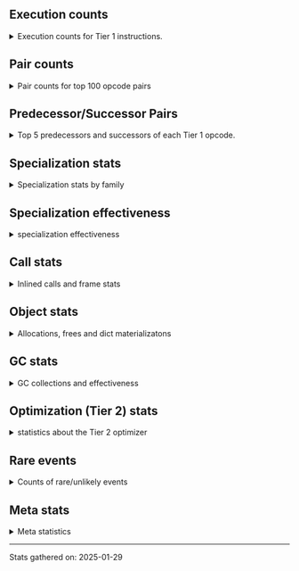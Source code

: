 ## Execution counts

<details>
<summary> Execution counts for Tier 1 instructions. </summary>


The "miss ratio" column shows the percentage of times the instruction
executed that it deoptimized. When this happens, the base unspecialized
instruction is not counted.

<table>
<thead>
<tr>
<th align="left">Name</th>
<th align="right">Base Count</th>
<th align="right">Head Count</th>
<th align="right">Change</th>
</tr>
</thead>
<tbody>
<tr>
<td align="left">BINARY_OP</td>
<td align="right">14,560</td>
<td align="right">71,620</td>
<td align="right">391.9%</td>
</tr>
<tr>
<td align="left">EXTENDED_ARG</td>
<td align="right">2,517,600</td>
<td align="right">2,518,560</td>
<td align="right">0.0%</td>
</tr>
<tr>
<td align="left">LOAD_FAST</td>
<td align="right">120,072,300</td>
<td align="right">120,072,300</td>
<td align="right">0.0%</td>
</tr>
<tr>
<td align="left">LOAD_GLOBAL_BUILTIN</td>
<td align="right">53,869,500</td>
<td align="right">53,869,500</td>
<td align="right">0.0%</td>
</tr>
<tr>
<td align="left">POP_JUMP_IF_FALSE</td>
<td align="right">34,169,580</td>
<td align="right">34,169,580</td>
<td align="right">0.0%</td>
</tr>
<tr>
<td align="left">RESUME_CHECK</td>
<td align="right">33,705,060</td>
<td align="right">33,705,060</td>
<td align="right">0.0%</td>
</tr>
<tr>
<td align="left">TO_BOOL_BOOL</td>
<td align="right">33,563,860</td>
<td align="right">33,563,860</td>
<td align="right">0.0%</td>
</tr>
<tr>
<td align="left">CALL_ISINSTANCE</td>
<td align="right">27,763,560</td>
<td align="right">27,763,560</td>
<td align="right">0.0%</td>
</tr>
<tr>
<td align="left">STORE_FAST</td>
<td align="right">27,210,720</td>
<td align="right">27,210,720</td>
<td align="right">0.0%</td>
</tr>
<tr>
<td align="left">RETURN_VALUE</td>
<td align="right">26,201,940</td>
<td align="right">26,201,940</td>
<td align="right">0.0%</td>
</tr>
<tr>
<td align="left">LOAD_GLOBAL_MODULE</td>
<td align="right">26,098,620</td>
<td align="right">26,098,620</td>
<td align="right">0.0%</td>
</tr>
<tr>
<td align="left">CALL_PY_EXACT_ARGS</td>
<td align="right">17,536,020</td>
<td align="right">17,536,020</td>
<td align="right">0.0%</td>
</tr>
<tr>
<td align="left">JUMP_BACKWARD</td>
<td align="right">16,993,500</td>
<td align="right">16,993,500</td>
<td align="right">0.0%</td>
</tr>
<tr>
<td align="left">LOAD_ATTR_SLOT</td>
<td align="right">15,064,360</td>
<td align="right">15,064,360</td>
<td align="right">0.0%</td>
</tr>
<tr>
<td align="left">LOAD_ATTR_METHOD_NO_DICT</td>
<td align="right">14,793,000</td>
<td align="right">14,793,000</td>
<td align="right">0.0%</td>
</tr>
<tr>
<td align="left">FOR_ITER</td>
<td align="right">14,376,800</td>
<td align="right">14,376,800</td>
<td align="right">0.0%</td>
</tr>
<tr>
<td align="left">POP_TOP</td>
<td align="right">12,546,180</td>
<td align="right">12,546,180</td>
<td align="right">0.0%</td>
</tr>
<tr>
<td align="left">GET_ITER</td>
<td align="right">11,969,820</td>
<td align="right">11,969,820</td>
<td align="right">0.0%</td>
</tr>
<tr>
<td align="left">BUILD_TUPLE</td>
<td align="right">11,257,320</td>
<td align="right">11,257,320</td>
<td align="right">0.0%</td>
</tr>
<tr>
<td align="left">STORE_FAST_STORE_FAST</td>
<td align="right">10,506,300</td>
<td align="right">10,506,300</td>
<td align="right">0.0%</td>
</tr>
<tr>
<td align="left">LOAD_CONST_IMMORTAL</td>
<td align="right">10,216,200</td>
<td align="right">10,216,200</td>
<td align="right">0.0%</td>
</tr>
<tr>
<td align="left">LOAD_FAST_LOAD_FAST</td>
<td align="right">9,860,940</td>
<td align="right">9,860,940</td>
<td align="right">0.0%</td>
</tr>
<tr>
<td align="left">UNPACK_SEQUENCE_TWO_TUPLE</td>
<td align="right">9,552,660</td>
<td align="right">9,552,660</td>
<td align="right">0.0%</td>
</tr>
<tr>
<td align="left">POP_ITER</td>
<td align="right">9,110,160</td>
<td align="right">9,110,160</td>
<td align="right">0.0%</td>
</tr>
<tr>
<td align="left">POP_JUMP_IF_TRUE</td>
<td align="right">9,016,860</td>
<td align="right">9,016,860</td>
<td align="right">0.0%</td>
</tr>
<tr>
<td align="left">FOR_ITER_LIST</td>
<td align="right">8,276,760</td>
<td align="right">8,276,760</td>
<td align="right">0.0%</td>
</tr>
<tr>
<td align="left">INTERPRETER_EXIT</td>
<td align="right">7,801,020</td>
<td align="right">7,801,020</td>
<td align="right">0.0%</td>
</tr>
<tr>
<td align="left">YIELD_VALUE</td>
<td align="right">7,521,960</td>
<td align="right">7,521,960</td>
<td align="right">0.0%</td>
</tr>
<tr>
<td align="left">LOAD_ATTR_MODULE</td>
<td align="right">7,289,160</td>
<td align="right">7,289,160</td>
<td align="right">0.0%</td>
</tr>
<tr>
<td align="left">CALL_METHOD_DESCRIPTOR_NOARGS</td>
<td align="right">6,933,180</td>
<td align="right">6,933,180</td>
<td align="right">0.0%</td>
</tr>
<tr>
<td align="left">BUILD_LIST</td>
<td align="right">5,178,300</td>
<td align="right">5,178,300</td>
<td align="right">0.0%</td>
</tr>
<tr>
<td align="left">SWAP</td>
<td align="right">5,105,160</td>
<td align="right">5,105,160</td>
<td align="right">0.0%</td>
</tr>
<tr>
<td align="left">LOAD_FAST_AND_CLEAR</td>
<td align="right">4,510,440</td>
<td align="right">4,510,440</td>
<td align="right">0.0%</td>
</tr>
<tr>
<td align="left">CALL_METHOD_DESCRIPTOR_FAST</td>
<td align="right">3,897,760</td>
<td align="right">3,897,760</td>
<td align="right">0.0%</td>
</tr>
<tr>
<td align="left">COPY</td>
<td align="right">3,811,560</td>
<td align="right">3,811,560</td>
<td align="right">0.0%</td>
</tr>
<tr>
<td align="left">SEND_GEN</td>
<td align="right">3,608,760</td>
<td align="right">3,608,760</td>
<td align="right">0.0%</td>
</tr>
<tr>
<td align="left">LOAD_DEREF</td>
<td align="right">3,458,280</td>
<td align="right">3,458,280</td>
<td align="right">0.0%</td>
</tr>
<tr>
<td align="left">POP_JUMP_IF_NOT_NONE</td>
<td align="right">3,166,860</td>
<td align="right">3,166,860</td>
<td align="right">0.0%</td>
</tr>
<tr>
<td align="left">STORE_ATTR_SLOT</td>
<td align="right">3,146,820</td>
<td align="right">3,146,820</td>
<td align="right">0.0%</td>
</tr>
<tr>
<td align="left">MAP_ADD</td>
<td align="right">3,019,320</td>
<td align="right">3,019,320</td>
<td align="right">0.0%</td>
</tr>
<tr>
<td align="left">TO_BOOL_ALWAYS_TRUE</td>
<td align="right">2,996,880</td>
<td align="right">2,996,880</td>
<td align="right">0.0%</td>
</tr>
<tr>
<td align="left">PUSH_NULL</td>
<td align="right">2,995,260</td>
<td align="right">2,995,260</td>
<td align="right">0.0%</td>
</tr>
<tr>
<td align="left">CALL_BUILTIN_O</td>
<td align="right">2,949,480</td>
<td align="right">2,949,480</td>
<td align="right">0.0%</td>
</tr>
<tr>
<td align="left">JUMP_BACKWARD_NO_INTERRUPT</td>
<td align="right">2,836,200</td>
<td align="right">2,836,200</td>
<td align="right">0.0%</td>
</tr>
<tr>
<td align="left">LOAD_ATTR_NONDESCRIPTOR_WITH_VALUES</td>
<td align="right">2,743,400</td>
<td align="right">2,743,400</td>
<td align="right">0.0%</td>
</tr>
<tr>
<td align="left">LOAD_ATTR_PROPERTY</td>
<td align="right">2,587,620</td>
<td align="right">2,587,620</td>
<td align="right">0.0%</td>
</tr>
<tr>
<td align="left">LOAD_ATTR_METHOD_WITH_VALUES</td>
<td align="right">2,492,080</td>
<td align="right">2,492,080</td>
<td align="right">0.0%</td>
</tr>
<tr>
<td align="left">RETURN_GENERATOR</td>
<td align="right">2,411,640</td>
<td align="right">2,411,640</td>
<td align="right">0.0%</td>
</tr>
<tr>
<td align="left">TO_BOOL_NONE</td>
<td align="right">2,355,260</td>
<td align="right">2,355,260</td>
<td align="right">0.0%</td>
</tr>
<tr>
<td align="left">LOAD_CONST_MORTAL</td>
<td align="right">2,350,560</td>
<td align="right">2,350,560</td>
<td align="right">0.0%</td>
</tr>
<tr>
<td align="left">UNPACK_SEQUENCE_TUPLE</td>
<td align="right">2,182,440</td>
<td align="right">2,182,440</td>
<td align="right">0.0%</td>
</tr>
<tr>
<td align="left">CALL_PY_GENERAL</td>
<td align="right">2,039,860</td>
<td align="right">2,039,860</td>
<td align="right">0.0%</td>
</tr>
<tr>
<td align="left">MAKE_FUNCTION</td>
<td align="right">1,897,980</td>
<td align="right">1,897,980</td>
<td align="right">0.0%</td>
</tr>
<tr>
<td align="left">FOR_ITER_GEN</td>
<td align="right">1,890,600</td>
<td align="right">1,890,600</td>
<td align="right">0.0%</td>
</tr>
<tr>
<td align="left">TO_BOOL</td>
<td align="right">1,806,800</td>
<td align="right">1,806,800</td>
<td align="right">0.0%</td>
</tr>
<tr>
<td align="left">BUILD_MAP</td>
<td align="right">1,748,280</td>
<td align="right">1,748,280</td>
<td align="right">0.0%</td>
</tr>
<tr>
<td align="left">COPY_FREE_VARS</td>
<td align="right">1,744,020</td>
<td align="right">1,744,020</td>
<td align="right">0.0%</td>
</tr>
<tr>
<td align="left">LOAD_SMALL_INT</td>
<td align="right">1,441,080</td>
<td align="right">1,441,080</td>
<td align="right">0.0%</td>
</tr>
<tr>
<td align="left">FORMAT_SIMPLE</td>
<td align="right">1,432,680</td>
<td align="right">1,432,680</td>
<td align="right">0.0%</td>
</tr>
<tr>
<td align="left">CALL_TYPE_1</td>
<td align="right">1,301,280</td>
<td align="right">1,301,280</td>
<td align="right">0.0%</td>
</tr>
<tr>
<td align="left">CALL_TUPLE_1</td>
<td align="right">1,259,160</td>
<td align="right">1,259,160</td>
<td align="right">0.0%</td>
</tr>
<tr>
<td align="left">MAKE_CELL</td>
<td align="right">1,216,980</td>
<td align="right">1,216,980</td>
<td align="right">0.0%</td>
</tr>
<tr>
<td align="left">CALL_LIST_APPEND</td>
<td align="right">1,209,120</td>
<td align="right">1,209,120</td>
<td align="right">0.0%</td>
</tr>
<tr>
<td align="left">STORE_SUBSCR_DICT</td>
<td align="right">1,169,400</td>
<td align="right">1,169,400</td>
<td align="right">0.0%</td>
</tr>
<tr>
<td align="left">TO_BOOL_STR</td>
<td align="right">1,110,680</td>
<td align="right">1,110,680</td>
<td align="right">0.0%</td>
</tr>
<tr>
<td align="left">BINARY_SUBSCR_LIST_INT</td>
<td align="right">986,960</td>
<td align="right"></td>
<td align="right"></td>
</tr>
<tr>
<td align="left">JUMP_FORWARD</td>
<td align="right">958,500</td>
<td align="right">958,500</td>
<td align="right">0.0%</td>
</tr>
<tr>
<td align="left">IS_OP</td>
<td align="right">925,740</td>
<td align="right">925,740</td>
<td align="right">0.0%</td>
</tr>
<tr>
<td align="left">CALL_BUILTIN_FAST</td>
<td align="right">912,080</td>
<td align="right">912,080</td>
<td align="right">0.0%</td>
</tr>
<tr>
<td align="left">CALL_METHOD_DESCRIPTOR_O</td>
<td align="right">829,740</td>
<td align="right">829,740</td>
<td align="right">0.0%</td>
</tr>
<tr>
<td align="left">END_SEND</td>
<td align="right">772,560</td>
<td align="right">772,560</td>
<td align="right">0.0%</td>
</tr>
<tr>
<td align="left">GET_YIELD_FROM_ITER</td>
<td align="right">772,560</td>
<td align="right">772,560</td>
<td align="right">0.0%</td>
</tr>
<tr>
<td align="left">BUILD_STRING</td>
<td align="right">771,960</td>
<td align="right">771,960</td>
<td align="right">0.0%</td>
</tr>
<tr>
<td align="left">LOAD_ATTR_NONDESCRIPTOR_NO_DICT</td>
<td align="right">757,680</td>
<td align="right">757,680</td>
<td align="right">0.0%</td>
</tr>
<tr>
<td align="left">COMPARE_OP</td>
<td align="right">756,480</td>
<td align="right">756,480</td>
<td align="right">0.0%</td>
</tr>
<tr>
<td align="left">UNARY_NOT</td>
<td align="right">721,800</td>
<td align="right">721,800</td>
<td align="right">0.0%</td>
</tr>
<tr>
<td align="left">SET_FUNCTION_ATTRIBUTE</td>
<td align="right">654,060</td>
<td align="right">654,060</td>
<td align="right">0.0%</td>
</tr>
<tr>
<td align="left">LOAD_ATTR_INSTANCE_VALUE</td>
<td align="right">610,080</td>
<td align="right">610,080</td>
<td align="right">0.0%</td>
</tr>
<tr>
<td align="left">COMPARE_OP_INT</td>
<td align="right">478,080</td>
<td align="right">478,080</td>
<td align="right">0.0%</td>
</tr>
<tr>
<td align="left">LOAD_ATTR</td>
<td align="right">469,840</td>
<td align="right">469,840</td>
<td align="right">0.0%</td>
</tr>
<tr>
<td align="left">BINARY_SUBSCR_DICT</td>
<td align="right">448,560</td>
<td align="right"></td>
<td align="right"></td>
</tr>
<tr>
<td align="left">FOR_ITER_TUPLE</td>
<td align="right">446,760</td>
<td align="right">446,760</td>
<td align="right">0.0%</td>
</tr>
<tr>
<td align="left">BINARY_OP_ADD_INT</td>
<td align="right">414,120</td>
<td align="right">414,120</td>
<td align="right">0.0%</td>
</tr>
<tr>
<td align="left">BINARY_SUBSCR_STR_INT</td>
<td align="right">339,120</td>
<td align="right"></td>
<td align="right"></td>
</tr>
<tr>
<td align="left">COMPARE_OP_STR</td>
<td align="right">328,560</td>
<td align="right">328,560</td>
<td align="right">0.0%</td>
</tr>
<tr>
<td align="left">CALL_KW_PY</td>
<td align="right">324,360</td>
<td align="right">324,360</td>
<td align="right">0.0%</td>
</tr>
<tr>
<td align="left">CALL_BOUND_METHOD_EXACT_ARGS</td>
<td align="right">292,600</td>
<td align="right">292,600</td>
<td align="right">0.0%</td>
</tr>
<tr>
<td align="left">STORE_FAST_LOAD_FAST</td>
<td align="right">238,440</td>
<td align="right">238,440</td>
<td align="right">0.0%</td>
</tr>
<tr>
<td align="left">NOP</td>
<td align="right">238,140</td>
<td align="right">238,140</td>
<td align="right">0.0%</td>
</tr>
<tr>
<td align="left">CONTAINS_OP_DICT</td>
<td align="right">236,400</td>
<td align="right">236,400</td>
<td align="right">0.0%</td>
</tr>
<tr>
<td align="left">UNPACK_EX</td>
<td align="right">218,520</td>
<td align="right">218,520</td>
<td align="right">0.0%</td>
</tr>
<tr>
<td align="left">BINARY_OP_SUBTRACT_INT</td>
<td align="right">217,920</td>
<td align="right">217,920</td>
<td align="right">0.0%</td>
</tr>
<tr>
<td align="left">END_FOR</td>
<td align="right">210,000</td>
<td align="right">210,000</td>
<td align="right">0.0%</td>
</tr>
<tr>
<td align="left">CONTAINS_OP</td>
<td align="right">197,900</td>
<td align="right">197,900</td>
<td align="right">0.0%</td>
</tr>
<tr>
<td align="left">CONTAINS_OP_SET</td>
<td align="right">193,920</td>
<td align="right">193,920</td>
<td align="right">0.0%</td>
</tr>
<tr>
<td align="left">LIST_APPEND</td>
<td align="right">175,920</td>
<td align="right">175,920</td>
<td align="right">0.0%</td>
</tr>
<tr>
<td align="left">CALL_FUNCTION_EX</td>
<td align="right">145,320</td>
<td align="right">145,320</td>
<td align="right">0.0%</td>
</tr>
<tr>
<td align="left">DICT_MERGE</td>
<td align="right">138,480</td>
<td align="right">138,480</td>
<td align="right">0.0%</td>
</tr>
<tr>
<td align="left">TO_BOOL_INT</td>
<td align="right">135,480</td>
<td align="right">135,480</td>
<td align="right">0.0%</td>
</tr>
<tr>
<td align="left">CALL_BUILTIN_CLASS</td>
<td align="right">134,820</td>
<td align="right">134,820</td>
<td align="right">0.0%</td>
</tr>
<tr>
<td align="left">CALL_NON_PY_GENERAL</td>
<td align="right">130,020</td>
<td align="right">130,020</td>
<td align="right">0.0%</td>
</tr>
<tr>
<td align="left">CALL_LEN</td>
<td align="right">129,240</td>
<td align="right">129,240</td>
<td align="right">0.0%</td>
</tr>
<tr>
<td align="left">STORE_ATTR_INSTANCE_VALUE</td>
<td align="right">124,920</td>
<td align="right">124,920</td>
<td align="right">0.0%</td>
</tr>
<tr>
<td align="left">POP_JUMP_IF_NONE</td>
<td align="right">99,480</td>
<td align="right">99,480</td>
<td align="right">0.0%</td>
</tr>
<tr>
<td align="left">CALL_INTRINSIC_1</td>
<td align="right">74,940</td>
<td align="right">74,940</td>
<td align="right">0.0%</td>
</tr>
<tr>
<td align="left">LIST_EXTEND</td>
<td align="right">74,940</td>
<td align="right">74,940</td>
<td align="right">0.0%</td>
</tr>
<tr>
<td align="left">CALL_KW_NON_PY</td>
<td align="right">70,800</td>
<td align="right">70,800</td>
<td align="right">0.0%</td>
</tr>
<tr>
<td align="left">BINARY_SUBSCR_TUPLE_INT</td>
<td align="right">69,180</td>
<td align="right"></td>
<td align="right"></td>
</tr>
<tr>
<td align="left">CHECK_EXC_MATCH</td>
<td align="right">57,360</td>
<td align="right">57,360</td>
<td align="right">0.0%</td>
</tr>
<tr>
<td align="left">POP_EXCEPT</td>
<td align="right">57,360</td>
<td align="right">57,360</td>
<td align="right">0.0%</td>
</tr>
<tr>
<td align="left">PUSH_EXC_INFO</td>
<td align="right">57,360</td>
<td align="right">57,360</td>
<td align="right">0.0%</td>
</tr>
<tr>
<td align="left">LOAD_ATTR_CLASS_WITH_METACLASS_CHECK</td>
<td align="right">56,520</td>
<td align="right">56,520</td>
<td align="right">0.0%</td>
</tr>
<tr>
<td align="left">CALL_METHOD_DESCRIPTOR_FAST_WITH_KEYWORDS</td>
<td align="right">55,200</td>
<td align="right">55,200</td>
<td align="right">0.0%</td>
</tr>
<tr>
<td align="left">BINARY_SUBSCR</td>
<td align="right">53,340</td>
<td align="right"></td>
<td align="right"></td>
</tr>
<tr>
<td align="left">BINARY_SLICE</td>
<td align="right">45,480</td>
<td align="right">45,480</td>
<td align="right">0.0%</td>
</tr>
<tr>
<td align="left">BUILD_SET</td>
<td align="right">42,360</td>
<td align="right">42,360</td>
<td align="right">0.0%</td>
</tr>
<tr>
<td align="left">TO_BOOL_LIST</td>
<td align="right">28,460</td>
<td align="right">28,460</td>
<td align="right">0.0%</td>
</tr>
<tr>
<td align="left">STORE_DEREF</td>
<td align="right">23,940</td>
<td align="right">23,940</td>
<td align="right">0.0%</td>
</tr>
<tr>
<td align="left">CALL_BUILTIN_FAST_WITH_KEYWORDS</td>
<td align="right">23,400</td>
<td align="right">23,400</td>
<td align="right">0.0%</td>
</tr>
<tr>
<td align="left">BINARY_OP_INPLACE_ADD_UNICODE</td>
<td align="right">19,080</td>
<td align="right">19,080</td>
<td align="right">0.0%</td>
</tr>
<tr>
<td align="left">EXIT_INIT_CHECK</td>
<td align="right">18,840</td>
<td align="right">18,840</td>
<td align="right">0.0%</td>
</tr>
<tr>
<td align="left">CALL_ALLOC_AND_ENTER_INIT</td>
<td align="right">18,840</td>
<td align="right">18,840</td>
<td align="right">0.0%</td>
</tr>
<tr>
<td align="left">SET_ADD</td>
<td align="right">13,440</td>
<td align="right">13,440</td>
<td align="right">0.0%</td>
</tr>
<tr>
<td align="left">UNPACK_SEQUENCE</td>
<td align="right">11,220</td>
<td align="right">11,220</td>
<td align="right">0.0%</td>
</tr>
<tr>
<td align="left">LOAD_ATTR_CLASS</td>
<td align="right">4,440</td>
<td align="right">4,440</td>
<td align="right">0.0%</td>
</tr>
<tr>
<td align="left">CALL_STR_1</td>
<td align="right">2,280</td>
<td align="right">2,280</td>
<td align="right">0.0%</td>
</tr>
<tr>
<td align="left">DICT_UPDATE</td>
<td align="right">1,560</td>
<td align="right">1,560</td>
<td align="right">0.0%</td>
</tr>
<tr>
<td align="left">IMPORT_NAME</td>
<td align="right">1,440</td>
<td align="right">1,440</td>
<td align="right">0.0%</td>
</tr>
<tr>
<td align="left">LOAD_FAST_CHECK</td>
<td align="right">720</td>
<td align="right">720</td>
<td align="right">0.0%</td>
</tr>
<tr>
<td align="left">BINARY_SUBSCR_GETITEM</td>
<td align="right">240</td>
<td align="right"></td>
<td align="right"></td>
</tr>
<tr>
<td align="left">CALL</td>
<td align="right">220</td>
<td align="right">220</td>
<td align="right">0.0%</td>
</tr>
<tr>
<td align="left">FOR_ITER_RANGE</td>
<td align="right">180</td>
<td align="right">180</td>
<td align="right">0.0%</td>
</tr>
<tr>
<td align="left">BINARY_OP_ADD_FLOAT</td>
<td align="right">120</td>
<td align="right">120</td>
<td align="right">0.0%</td>
</tr>
<tr>
<td align="left">SET_UPDATE</td>
<td align="right">120</td>
<td align="right">120</td>
<td align="right">0.0%</td>
</tr>
<tr>
<td align="left">BINARY_OP_SUBTRACT_FLOAT</td>
<td align="right">120</td>
<td align="right">120</td>
<td align="right">0.0%</td>
</tr>
<tr>
<td align="left">LOAD_GLOBAL</td>
<td align="right">80</td>
<td align="right">80</td>
<td align="right">0.0%</td>
</tr>
<tr>
<td align="left">BINARY_OP_EXTEND</td>
<td align="right"></td>
<td align="right">1,840,380</td>
<td align="right"></td>
</tr>
<tr>
<td align="left">BINARY_OP_SUBSCR_GETITEM</td>
<td align="right"></td>
<td align="right">240</td>
<td align="right"></td>
</tr>
</tbody>
</table>


</details>

## Pair counts

<details>
<summary> Pair counts for top 100 opcode pairs </summary>


Pairs of specialized operations that deoptimize and are then followed by
the corresponding unspecialized instruction are not counted as pairs.

Not included in comparative output.


</details>

## Predecessor/Successor Pairs

<details>
<summary> Top 5 predecessors and successors of each Tier 1 opcode. </summary>


This does not include the unspecialized instructions that occur after a
specialized instruction deoptimizes.

Not included in comparative output.


</details>

## Specialization stats

<details>
<summary> Specialization stats by family </summary>

### BINARY_OP

<details>
<summary> specialization stats for BINARY_OP family </summary>

<table>
<thead>
<tr>
<th align="left">Kind</th>
<th align="right">Base Count</th>
<th align="right">Base Ratio</th>
<th align="right">Head Count</th>
<th align="right">Head Ratio</th>
<th align="right">Change</th>
</tr>
</thead>
<tbody>
<tr>
<td align="left">
miss
<details>
<summary>ⓘ</summary>

Specialized instructions that deopt.
</details>
</td>
<td align="right">60</td>
<td align="right">0.0%</td>
<td align="right">3,240</td>
<td align="right">0.1%</td>
<td align="right">5,300.0%</td>
</tr>
<tr>
<td align="left">
hit
<details>
<summary>ⓘ</summary>

Specialized instructions that complete.
</details>
</td>
<td align="right">651,300</td>
<td align="right">97.8%</td>
<td align="right">4,325,940</td>
<td align="right">98.3%</td>
<td align="right">564.2%</td>
</tr>
<tr>
<td align="left">
deferred
<details>
<summary>ⓘ</summary>

Lists the number of "deferred" (i.e. not specialized) instructions executed.
</details>
</td>
<td align="right">14,280</td>
<td align="right">2.1%</td>
<td align="right">70,740</td>
<td align="right">1.6%</td>
<td align="right">395.4%</td>
</tr>
</tbody>
</table>

<table>
<thead>
<tr>
<th align="left">Success</th>
<th align="right">Base Count</th>
<th align="right">Base Ratio</th>
<th align="right">Head Count</th>
<th align="right">Head Ratio</th>
<th align="right">Change</th>
</tr>
</thead>
<tbody>
<tr>
<td align="left">Failure</td>
<td align="right">280</td>
<td align="right">100.0%</td>
<td align="right">860</td>
<td align="right">91.5%</td>
<td align="right">207.1%</td>
</tr>
<tr>
<td align="left">Success</td>
<td align="right">0</td>
<td align="right">0.0%</td>
<td align="right">80</td>
<td align="right">8.5%</td>
<td align="right">80 / 0 !!</td>
</tr>
</tbody>
</table>

<table>
<thead>
<tr>
<th align="left">Failure kind</th>
<th align="right">Base Count</th>
<th align="right">Base Ratio</th>
<th align="right">Head Count</th>
<th align="right">Head Ratio</th>
<th align="right">Change</th>
</tr>
</thead>
<tbody>
<tr>
<td align="left">add other</td>
<td align="right">260</td>
<td align="right">92.9%</td>
<td align="right">260</td>
<td align="right">30.2%</td>
<td align="right">0.0%</td>
</tr>
<tr>
<td align="left">subtract other</td>
<td align="right">20</td>
<td align="right">7.1%</td>
<td align="right">20</td>
<td align="right">2.3%</td>
<td align="right">0.0%</td>
</tr>
<tr>
<td align="left">multiply different types</td>
<td align="right"></td>
<td align="right"></td>
<td align="right">340</td>
<td align="right">39.5%</td>
<td align="right"></td>
</tr>
<tr>
<td align="left">other</td>
<td align="right"></td>
<td align="right"></td>
<td align="right">240</td>
<td align="right">27.9%</td>
<td align="right"></td>
</tr>
</tbody>
</table>


</details>

### BINARY_SLICE

<details>
<summary> specialization stats for BINARY_SLICE family </summary>

<table>
<thead>
<tr>
<th align="left">Kind</th>
<th align="right">Base Count</th>
<th align="right">Base Ratio</th>
<th align="right">Head Count</th>
<th align="right">Head Ratio</th>
<th align="right">Change</th>
</tr>
</thead>
<tbody>
<tr>
<td align="left">
deferred
<details>
<summary>ⓘ</summary>

Lists the number of "deferred" (i.e. not specialized) instructions executed.
</details>
</td>
<td align="right">45,480</td>
<td align="right">100.0%</td>
<td align="right">45,480</td>
<td align="right">100.0%</td>
<td align="right">0.0%</td>
</tr>
</tbody>
</table>


</details>

### CALL

<details>
<summary> specialization stats for CALL family </summary>

<table>
<thead>
<tr>
<th align="left">Kind</th>
<th align="right">Base Count</th>
<th align="right">Base Ratio</th>
<th align="right">Head Count</th>
<th align="right">Head Ratio</th>
<th align="right">Change</th>
</tr>
</thead>
<tbody>
<tr>
<td align="left">
hit
<details>
<summary>ⓘ</summary>

Specialized instructions that complete.
</details>
</td>
<td align="right">65,056,960</td>
<td align="right">99.2%</td>
<td align="right">65,056,960</td>
<td align="right">99.2%</td>
<td align="right">0.0%</td>
</tr>
<tr>
<td align="left">
miss
<details>
<summary>ⓘ</summary>

Specialized instructions that deopt.
</details>
</td>
<td align="right">510,880</td>
<td align="right">0.8%</td>
<td align="right">510,880</td>
<td align="right">0.8%</td>
<td align="right">0.0%</td>
</tr>
</tbody>
</table>

<table>
<thead>
<tr>
<th align="left">Success</th>
<th align="right">Base Count</th>
<th align="right">Base Ratio</th>
<th align="right">Head Count</th>
<th align="right">Head Ratio</th>
<th align="right">Change</th>
</tr>
</thead>
<tbody>
<tr>
<td align="left">Success</td>
<td align="right">9,840</td>
<td align="right">100.0%</td>
<td align="right">9,840</td>
<td align="right">100.0%</td>
<td align="right">0.0%</td>
</tr>
<tr>
<td align="left">Failure</td>
<td align="right">0</td>
<td align="right">0.0%</td>
<td align="right">0</td>
<td align="right">0.0%</td>
<td align="right"></td>
</tr>
</tbody>
</table>


</details>

### COMPARE_OP

<details>
<summary> specialization stats for COMPARE_OP family </summary>

<table>
<thead>
<tr>
<th align="left">Kind</th>
<th align="right">Base Count</th>
<th align="right">Base Ratio</th>
<th align="right">Head Count</th>
<th align="right">Head Ratio</th>
<th align="right">Change</th>
</tr>
</thead>
<tbody>
<tr>
<td align="left">
deferred
<details>
<summary>ⓘ</summary>

Lists the number of "deferred" (i.e. not specialized) instructions executed.
</details>
</td>
<td align="right">755,280</td>
<td align="right">48.3%</td>
<td align="right">755,280</td>
<td align="right">48.3%</td>
<td align="right">0.0%</td>
</tr>
<tr>
<td align="left">
hit
<details>
<summary>ⓘ</summary>

Specialized instructions that complete.
</details>
</td>
<td align="right">806,640</td>
<td align="right">51.6%</td>
<td align="right">806,640</td>
<td align="right">51.6%</td>
<td align="right">0.0%</td>
</tr>
</tbody>
</table>

<table>
<thead>
<tr>
<th align="left">Success</th>
<th align="right">Base Count</th>
<th align="right">Base Ratio</th>
<th align="right">Head Count</th>
<th align="right">Head Ratio</th>
<th align="right">Change</th>
</tr>
</thead>
<tbody>
<tr>
<td align="left">Success</td>
<td align="right">0</td>
<td align="right">0.0%</td>
<td align="right">0</td>
<td align="right">0.0%</td>
<td align="right"></td>
</tr>
<tr>
<td align="left">Failure</td>
<td align="right">1,200</td>
<td align="right">100.0%</td>
<td align="right">1,200</td>
<td align="right">100.0%</td>
<td align="right">0.0%</td>
</tr>
</tbody>
</table>

<table>
<thead>
<tr>
<th align="left">Failure kind</th>
<th align="right">Base Count</th>
<th align="right">Base Ratio</th>
<th align="right">Head Count</th>
<th align="right">Head Ratio</th>
<th align="right">Change</th>
</tr>
</thead>
<tbody>
<tr>
<td align="left">baseobject</td>
<td align="right">560</td>
<td align="right">46.7%</td>
<td align="right">560</td>
<td align="right">46.7%</td>
<td align="right">0.0%</td>
</tr>
<tr>
<td align="left">different types</td>
<td align="right">420</td>
<td align="right">35.0%</td>
<td align="right">420</td>
<td align="right">35.0%</td>
<td align="right">0.0%</td>
</tr>
<tr>
<td align="left">other</td>
<td align="right">60</td>
<td align="right">5.0%</td>
<td align="right">60</td>
<td align="right">5.0%</td>
<td align="right">0.0%</td>
</tr>
<tr>
<td align="left">string</td>
<td align="right">40</td>
<td align="right">3.3%</td>
<td align="right">40</td>
<td align="right">3.3%</td>
<td align="right">0.0%</td>
</tr>
<tr>
<td align="left">big int</td>
<td align="right">40</td>
<td align="right">3.3%</td>
<td align="right">40</td>
<td align="right">3.3%</td>
<td align="right">0.0%</td>
</tr>
<tr>
<td align="left">set</td>
<td align="right">40</td>
<td align="right">3.3%</td>
<td align="right">40</td>
<td align="right">3.3%</td>
<td align="right">0.0%</td>
</tr>
<tr>
<td align="left">bool</td>
<td align="right">40</td>
<td align="right">3.3%</td>
<td align="right">40</td>
<td align="right">3.3%</td>
<td align="right">0.0%</td>
</tr>
</tbody>
</table>


</details>

### CONTAINS_OP

<details>
<summary> specialization stats for CONTAINS_OP family </summary>

<table>
<thead>
<tr>
<th align="left">Kind</th>
<th align="right">Base Count</th>
<th align="right">Base Ratio</th>
<th align="right">Head Count</th>
<th align="right">Head Ratio</th>
<th align="right">Change</th>
</tr>
</thead>
<tbody>
<tr>
<td align="left">
deferred
<details>
<summary>ⓘ</summary>

Lists the number of "deferred" (i.e. not specialized) instructions executed.
</details>
</td>
<td align="right">197,520</td>
<td align="right">31.4%</td>
<td align="right">197,520</td>
<td align="right">31.4%</td>
<td align="right">0.0%</td>
</tr>
<tr>
<td align="left">
hit
<details>
<summary>ⓘ</summary>

Specialized instructions that complete.
</details>
</td>
<td align="right">404,880</td>
<td align="right">64.4%</td>
<td align="right">404,880</td>
<td align="right">64.4%</td>
<td align="right">0.0%</td>
</tr>
<tr>
<td align="left">
miss
<details>
<summary>ⓘ</summary>

Specialized instructions that deopt.
</details>
</td>
<td align="right">25,440</td>
<td align="right">4.0%</td>
<td align="right">25,440</td>
<td align="right">4.0%</td>
<td align="right">0.0%</td>
</tr>
</tbody>
</table>

<table>
<thead>
<tr>
<th align="left">Success</th>
<th align="right">Base Count</th>
<th align="right">Base Ratio</th>
<th align="right">Head Count</th>
<th align="right">Head Ratio</th>
<th align="right">Change</th>
</tr>
</thead>
<tbody>
<tr>
<td align="left">Success</td>
<td align="right">480</td>
<td align="right">55.8%</td>
<td align="right">480</td>
<td align="right">55.8%</td>
<td align="right">0.0%</td>
</tr>
<tr>
<td align="left">Failure</td>
<td align="right">380</td>
<td align="right">44.2%</td>
<td align="right">380</td>
<td align="right">44.2%</td>
<td align="right">0.0%</td>
</tr>
</tbody>
</table>

<table>
<thead>
<tr>
<th align="left">Failure kind</th>
<th align="right">Base Count</th>
<th align="right">Base Ratio</th>
<th align="right">Head Count</th>
<th align="right">Head Ratio</th>
<th align="right">Change</th>
</tr>
</thead>
<tbody>
<tr>
<td align="left">tuple</td>
<td align="right">220</td>
<td align="right">57.9%</td>
<td align="right">220</td>
<td align="right">57.9%</td>
<td align="right">0.0%</td>
</tr>
<tr>
<td align="left">list</td>
<td align="right">160</td>
<td align="right">42.1%</td>
<td align="right">160</td>
<td align="right">42.1%</td>
<td align="right">0.0%</td>
</tr>
</tbody>
</table>


</details>

### FOR_ITER

<details>
<summary> specialization stats for FOR_ITER family </summary>

<table>
<thead>
<tr>
<th align="left">Kind</th>
<th align="right">Base Count</th>
<th align="right">Base Ratio</th>
<th align="right">Head Count</th>
<th align="right">Head Ratio</th>
<th align="right">Change</th>
</tr>
</thead>
<tbody>
<tr>
<td align="left">
deferred
<details>
<summary>ⓘ</summary>

Lists the number of "deferred" (i.e. not specialized) instructions executed.
</details>
</td>
<td align="right">14,372,340</td>
<td align="right">57.5%</td>
<td align="right">14,372,340</td>
<td align="right">57.5%</td>
<td align="right">0.0%</td>
</tr>
<tr>
<td align="left">
hit
<details>
<summary>ⓘ</summary>

Specialized instructions that complete.
</details>
</td>
<td align="right">10,614,300</td>
<td align="right">42.5%</td>
<td align="right">10,614,300</td>
<td align="right">42.5%</td>
<td align="right">0.0%</td>
</tr>
</tbody>
</table>

<table>
<thead>
<tr>
<th align="left">Success</th>
<th align="right">Base Count</th>
<th align="right">Base Ratio</th>
<th align="right">Head Count</th>
<th align="right">Head Ratio</th>
<th align="right">Change</th>
</tr>
</thead>
<tbody>
<tr>
<td align="left">Success</td>
<td align="right">0</td>
<td align="right">0.0%</td>
<td align="right">0</td>
<td align="right">0.0%</td>
<td align="right"></td>
</tr>
<tr>
<td align="left">Failure</td>
<td align="right">4,460</td>
<td align="right">100.0%</td>
<td align="right">4,460</td>
<td align="right">100.0%</td>
<td align="right">0.0%</td>
</tr>
</tbody>
</table>

<table>
<thead>
<tr>
<th align="left">Failure kind</th>
<th align="right">Base Count</th>
<th align="right">Base Ratio</th>
<th align="right">Head Count</th>
<th align="right">Head Ratio</th>
<th align="right">Change</th>
</tr>
</thead>
<tbody>
<tr>
<td align="left">dict items</td>
<td align="right">3,480</td>
<td align="right">78.0%</td>
<td align="right">3,480</td>
<td align="right">78.0%</td>
<td align="right">0.0%</td>
</tr>
<tr>
<td align="left">dict values</td>
<td align="right">240</td>
<td align="right">5.4%</td>
<td align="right">240</td>
<td align="right">5.4%</td>
<td align="right">0.0%</td>
</tr>
<tr>
<td align="left">set</td>
<td align="right">160</td>
<td align="right">3.6%</td>
<td align="right">160</td>
<td align="right">3.6%</td>
<td align="right">0.0%</td>
</tr>
<tr>
<td align="left">dict keys</td>
<td align="right">160</td>
<td align="right">3.6%</td>
<td align="right">160</td>
<td align="right">3.6%</td>
<td align="right">0.0%</td>
</tr>
<tr>
<td align="left">itertools</td>
<td align="right">120</td>
<td align="right">2.7%</td>
<td align="right">120</td>
<td align="right">2.7%</td>
<td align="right">0.0%</td>
</tr>
<tr>
<td align="left">enumerate</td>
<td align="right">120</td>
<td align="right">2.7%</td>
<td align="right">120</td>
<td align="right">2.7%</td>
<td align="right">0.0%</td>
</tr>
<tr>
<td align="left">reversed list</td>
<td align="right">80</td>
<td align="right">1.8%</td>
<td align="right">80</td>
<td align="right">1.8%</td>
<td align="right">0.0%</td>
</tr>
<tr>
<td align="left">other</td>
<td align="right">60</td>
<td align="right">1.3%</td>
<td align="right">60</td>
<td align="right">1.3%</td>
<td align="right">0.0%</td>
</tr>
<tr>
<td align="left">ascii string</td>
<td align="right">40</td>
<td align="right">0.9%</td>
<td align="right">40</td>
<td align="right">0.9%</td>
<td align="right">0.0%</td>
</tr>
</tbody>
</table>


</details>

### LOAD_ATTR

<details>
<summary> specialization stats for LOAD_ATTR family </summary>

<table>
<thead>
<tr>
<th align="left">Kind</th>
<th align="right">Base Count</th>
<th align="right">Base Ratio</th>
<th align="right">Head Count</th>
<th align="right">Head Ratio</th>
<th align="right">Change</th>
</tr>
</thead>
<tbody>
<tr>
<td align="left">
deferred
<details>
<summary>ⓘ</summary>

Lists the number of "deferred" (i.e. not specialized) instructions executed.
</details>
</td>
<td align="right">465,420</td>
<td align="right">1.0%</td>
<td align="right">465,420</td>
<td align="right">1.0%</td>
<td align="right">0.0%</td>
</tr>
<tr>
<td align="left">
deopt
<details>
<summary>ⓘ</summary>

Specialized instructions that deopt.
</details>
</td>
<td align="right">330,720</td>
<td align="right">0.7%</td>
<td align="right">330,720</td>
<td align="right">0.7%</td>
<td align="right">0.0%</td>
</tr>
<tr>
<td align="left">
hit
<details>
<summary>ⓘ</summary>

Specialized instructions that complete.
</details>
</td>
<td align="right">38,759,180</td>
<td align="right">82.7%</td>
<td align="right">38,759,180</td>
<td align="right">82.7%</td>
<td align="right">0.0%</td>
</tr>
<tr>
<td align="left">
miss
<details>
<summary>ⓘ</summary>

Specialized instructions that deopt.
</details>
</td>
<td align="right">7,639,160</td>
<td align="right">16.3%</td>
<td align="right">7,639,160</td>
<td align="right">16.3%</td>
<td align="right">0.0%</td>
</tr>
</tbody>
</table>

<table>
<thead>
<tr>
<th align="left">Success</th>
<th align="right">Base Count</th>
<th align="right">Base Ratio</th>
<th align="right">Head Count</th>
<th align="right">Head Ratio</th>
<th align="right">Change</th>
</tr>
</thead>
<tbody>
<tr>
<td align="left">Success</td>
<td align="right">144,160</td>
<td align="right">97.1%</td>
<td align="right">144,160</td>
<td align="right">97.1%</td>
<td align="right">0.0%</td>
</tr>
<tr>
<td align="left">Failure</td>
<td align="right">4,240</td>
<td align="right">2.9%</td>
<td align="right">4,240</td>
<td align="right">2.9%</td>
<td align="right">0.0%</td>
</tr>
</tbody>
</table>

<table>
<thead>
<tr>
<th align="left">Failure kind</th>
<th align="right">Base Count</th>
<th align="right">Base Ratio</th>
<th align="right">Head Count</th>
<th align="right">Head Ratio</th>
<th align="right">Change</th>
</tr>
</thead>
<tbody>
<tr>
<td align="left">mutable class</td>
<td align="right">3,440</td>
<td align="right">81.1%</td>
<td align="right">3,440</td>
<td align="right">81.1%</td>
<td align="right">0.0%</td>
</tr>
<tr>
<td align="left">method</td>
<td align="right">660</td>
<td align="right">15.6%</td>
<td align="right">660</td>
<td align="right">15.6%</td>
<td align="right">0.0%</td>
</tr>
<tr>
<td align="left">class method obj</td>
<td align="right">80</td>
<td align="right">1.9%</td>
<td align="right">80</td>
<td align="right">1.9%</td>
<td align="right">0.0%</td>
</tr>
<tr>
<td align="left">builtin class method</td>
<td align="right">40</td>
<td align="right">0.9%</td>
<td align="right">40</td>
<td align="right">0.9%</td>
<td align="right">0.0%</td>
</tr>
</tbody>
</table>


</details>

### LOAD_GLOBAL

<details>
<summary> specialization stats for LOAD_GLOBAL family </summary>

<table>
<thead>
<tr>
<th align="left">Kind</th>
<th align="right">Base Count</th>
<th align="right">Base Ratio</th>
<th align="right">Head Count</th>
<th align="right">Head Ratio</th>
<th align="right">Change</th>
</tr>
</thead>
<tbody>
<tr>
<td align="left">
hit
<details>
<summary>ⓘ</summary>

Specialized instructions that complete.
</details>
</td>
<td align="right">79,968,120</td>
<td align="right">100.0%</td>
<td align="right">79,968,120</td>
<td align="right">100.0%</td>
<td align="right">0.0%</td>
</tr>
</tbody>
</table>

<table>
<thead>
<tr>
<th align="left">Success</th>
<th align="right">Base Count</th>
<th align="right">Base Ratio</th>
<th align="right">Head Count</th>
<th align="right">Head Ratio</th>
<th align="right">Change</th>
</tr>
</thead>
<tbody>
<tr>
<td align="left">Success</td>
<td align="right">80</td>
<td align="right">100.0%</td>
<td align="right">80</td>
<td align="right">100.0%</td>
<td align="right">0.0%</td>
</tr>
<tr>
<td align="left">Failure</td>
<td align="right">0</td>
<td align="right">0.0%</td>
<td align="right">0</td>
<td align="right">0.0%</td>
<td align="right"></td>
</tr>
</tbody>
</table>


</details>

### SEND

<details>
<summary> specialization stats for SEND family </summary>

<table>
<thead>
<tr>
<th align="left">Kind</th>
<th align="right">Base Count</th>
<th align="right">Base Ratio</th>
<th align="right">Head Count</th>
<th align="right">Head Ratio</th>
<th align="right">Change</th>
</tr>
</thead>
<tbody>
<tr>
<td align="left">
hit
<details>
<summary>ⓘ</summary>

Specialized instructions that complete.
</details>
</td>
<td align="right">3,608,760</td>
<td align="right">100.0%</td>
<td align="right">3,608,760</td>
<td align="right">100.0%</td>
<td align="right">0.0%</td>
</tr>
</tbody>
</table>


</details>

### STORE_ATTR

<details>
<summary> specialization stats for STORE_ATTR family </summary>

<table>
<thead>
<tr>
<th align="left">Kind</th>
<th align="right">Base Count</th>
<th align="right">Base Ratio</th>
<th align="right">Head Count</th>
<th align="right">Head Ratio</th>
<th align="right">Change</th>
</tr>
</thead>
<tbody>
<tr>
<td align="left">
hit
<details>
<summary>ⓘ</summary>

Specialized instructions that complete.
</details>
</td>
<td align="right">1,816,500</td>
<td align="right">55.5%</td>
<td align="right">1,816,500</td>
<td align="right">55.5%</td>
<td align="right">0.0%</td>
</tr>
<tr>
<td align="left">
miss
<details>
<summary>ⓘ</summary>

Specialized instructions that deopt.
</details>
</td>
<td align="right">1,455,240</td>
<td align="right">44.5%</td>
<td align="right">1,455,240</td>
<td align="right">44.5%</td>
<td align="right">0.0%</td>
</tr>
</tbody>
</table>

<table>
<thead>
<tr>
<th align="left">Success</th>
<th align="right">Base Count</th>
<th align="right">Base Ratio</th>
<th align="right">Head Count</th>
<th align="right">Head Ratio</th>
<th align="right">Change</th>
</tr>
</thead>
<tbody>
<tr>
<td align="left">Success</td>
<td align="right">27,660</td>
<td align="right">100.0%</td>
<td align="right">27,660</td>
<td align="right">100.0%</td>
<td align="right">0.0%</td>
</tr>
<tr>
<td align="left">Failure</td>
<td align="right">0</td>
<td align="right">0.0%</td>
<td align="right">0</td>
<td align="right">0.0%</td>
<td align="right"></td>
</tr>
</tbody>
</table>


</details>

### STORE_SUBSCR

<details>
<summary> specialization stats for STORE_SUBSCR family </summary>

<table>
<thead>
<tr>
<th align="left">Kind</th>
<th align="right">Base Count</th>
<th align="right">Base Ratio</th>
<th align="right">Head Count</th>
<th align="right">Head Ratio</th>
<th align="right">Change</th>
</tr>
</thead>
<tbody>
<tr>
<td align="left">
hit
<details>
<summary>ⓘ</summary>

Specialized instructions that complete.
</details>
</td>
<td align="right">1,169,400</td>
<td align="right">100.0%</td>
<td align="right">1,169,400</td>
<td align="right">100.0%</td>
<td align="right">0.0%</td>
</tr>
</tbody>
</table>


</details>

### TO_BOOL

<details>
<summary> specialization stats for TO_BOOL family </summary>

<table>
<thead>
<tr>
<th align="left">Kind</th>
<th align="right">Base Count</th>
<th align="right">Base Ratio</th>
<th align="right">Head Count</th>
<th align="right">Head Ratio</th>
<th align="right">Change</th>
</tr>
</thead>
<tbody>
<tr>
<td align="left">
deferred
<details>
<summary>ⓘ</summary>

Lists the number of "deferred" (i.e. not specialized) instructions executed.
</details>
</td>
<td align="right">1,805,920</td>
<td align="right">4.4%</td>
<td align="right">1,805,920</td>
<td align="right">4.4%</td>
<td align="right">0.0%</td>
</tr>
<tr>
<td align="left">
hit
<details>
<summary>ⓘ</summary>

Specialized instructions that complete.
</details>
</td>
<td align="right">36,470,500</td>
<td align="right">89.6%</td>
<td align="right">36,470,500</td>
<td align="right">89.6%</td>
<td align="right">0.0%</td>
</tr>
<tr>
<td align="left">
miss
<details>
<summary>ⓘ</summary>

Specialized instructions that deopt.
</details>
</td>
<td align="right">2,412,980</td>
<td align="right">5.9%</td>
<td align="right">2,412,980</td>
<td align="right">5.9%</td>
<td align="right">0.0%</td>
</tr>
</tbody>
</table>

<table>
<thead>
<tr>
<th align="left">Success</th>
<th align="right">Base Count</th>
<th align="right">Base Ratio</th>
<th align="right">Head Count</th>
<th align="right">Head Ratio</th>
<th align="right">Change</th>
</tr>
</thead>
<tbody>
<tr>
<td align="left">Success</td>
<td align="right">45,420</td>
<td align="right">98.2%</td>
<td align="right">45,420</td>
<td align="right">98.2%</td>
<td align="right">0.0%</td>
</tr>
<tr>
<td align="left">Failure</td>
<td align="right">840</td>
<td align="right">1.8%</td>
<td align="right">840</td>
<td align="right">1.8%</td>
<td align="right">0.0%</td>
</tr>
</tbody>
</table>

<table>
<thead>
<tr>
<th align="left">Failure kind</th>
<th align="right">Base Count</th>
<th align="right">Base Ratio</th>
<th align="right">Head Count</th>
<th align="right">Head Ratio</th>
<th align="right">Change</th>
</tr>
</thead>
<tbody>
<tr>
<td align="left">dict</td>
<td align="right">320</td>
<td align="right">38.1%</td>
<td align="right">320</td>
<td align="right">38.1%</td>
<td align="right">0.0%</td>
</tr>
<tr>
<td align="left">other</td>
<td align="right">240</td>
<td align="right">28.6%</td>
<td align="right">240</td>
<td align="right">28.6%</td>
<td align="right">0.0%</td>
</tr>
<tr>
<td align="left">sequence</td>
<td align="right">240</td>
<td align="right">28.6%</td>
<td align="right">240</td>
<td align="right">28.6%</td>
<td align="right">0.0%</td>
</tr>
<tr>
<td align="left">set</td>
<td align="right">20</td>
<td align="right">2.4%</td>
<td align="right">20</td>
<td align="right">2.4%</td>
<td align="right">0.0%</td>
</tr>
<tr>
<td align="left">tuple</td>
<td align="right">20</td>
<td align="right">2.4%</td>
<td align="right">20</td>
<td align="right">2.4%</td>
<td align="right">0.0%</td>
</tr>
</tbody>
</table>


</details>

### UNPACK_SEQUENCE

<details>
<summary> specialization stats for UNPACK_SEQUENCE family </summary>

<table>
<thead>
<tr>
<th align="left">Kind</th>
<th align="right">Base Count</th>
<th align="right">Base Ratio</th>
<th align="right">Head Count</th>
<th align="right">Head Ratio</th>
<th align="right">Change</th>
</tr>
</thead>
<tbody>
<tr>
<td align="left">
deferred
<details>
<summary>ⓘ</summary>

Lists the number of "deferred" (i.e. not specialized) instructions executed.
</details>
</td>
<td align="right">11,160</td>
<td align="right">0.1%</td>
<td align="right">11,160</td>
<td align="right">0.1%</td>
<td align="right">0.0%</td>
</tr>
<tr>
<td align="left">
hit
<details>
<summary>ⓘ</summary>

Specialized instructions that complete.
</details>
</td>
<td align="right">11,735,100</td>
<td align="right">99.9%</td>
<td align="right">11,735,100</td>
<td align="right">99.9%</td>
<td align="right">0.0%</td>
</tr>
</tbody>
</table>

<table>
<thead>
<tr>
<th align="left">Success</th>
<th align="right">Base Count</th>
<th align="right">Base Ratio</th>
<th align="right">Head Count</th>
<th align="right">Head Ratio</th>
<th align="right">Change</th>
</tr>
</thead>
<tbody>
<tr>
<td align="left">Success</td>
<td align="right">20</td>
<td align="right">33.3%</td>
<td align="right">20</td>
<td align="right">33.3%</td>
<td align="right">0.0%</td>
</tr>
<tr>
<td align="left">Failure</td>
<td align="right">40</td>
<td align="right">66.7%</td>
<td align="right">40</td>
<td align="right">66.7%</td>
<td align="right">0.0%</td>
</tr>
</tbody>
</table>

<table>
<thead>
<tr>
<th align="left">Failure kind</th>
<th align="right">Base Count</th>
<th align="right">Base Ratio</th>
<th align="right">Head Count</th>
<th align="right">Head Ratio</th>
<th align="right">Change</th>
</tr>
</thead>
<tbody>
<tr>
<td align="left">other</td>
<td align="right">40</td>
<td align="right">100.0%</td>
<td align="right">40</td>
<td align="right">100.0%</td>
<td align="right">0.0%</td>
</tr>
</tbody>
</table>


</details>


</details>

## Specialization effectiveness

<details>
<summary> specialization effectiveness </summary>


All entries are execution counts. Should add up to the total number of
Tier 1 instructions executed.

<table>
<thead>
<tr>
<th align="left">Instructions</th>
<th align="right">Base Count</th>
<th align="right">Base Ratio</th>
<th align="right">Head Count</th>
<th align="right">Head Ratio</th>
<th align="right">Change</th>
</tr>
</thead>
<tbody>
<tr>
<td align="left">
Not specialized
<details>
<summary>ⓘ</summary>

Instructions that could be specialized but aren't, e.g. `LOAD_ATTR`, `BINARY_SLICE`.
</details>
</td>
<td align="right">17,732,720</td>
<td align="right">2.5%</td>
<td align="right">17,736,440</td>
<td align="right">2.5%</td>
<td align="right">0.0%</td>
</tr>
<tr>
<td align="left">
Specialized misses
<details>
<summary>ⓘ</summary>

Specialized instructions, e.g. `LOAD_ATTR_MODULE` that deopt.
</details>
</td>
<td align="right">12,048,520</td>
<td align="right">1.7%</td>
<td align="right">12,046,940</td>
<td align="right">1.7%</td>
<td align="right">-0.0%</td>
</tr>
<tr>
<td align="left">
Specialized hits
<details>
<summary>ⓘ</summary>

Specialized instructions, e.g. `LOAD_ATTR_MODULE` that complete.
</details>
</td>
<td align="right">302,724,860</td>
<td align="right">43.1%</td>
<td align="right">302,723,000</td>
<td align="right">43.1%</td>
<td align="right">-0.0%</td>
</tr>
<tr>
<td align="left">
Basic
<details>
<summary>ⓘ</summary>

Instructions that are not and cannot be specialized, e.g. `LOAD_FAST`.
</details>
</td>
<td align="right">370,196,100</td>
<td align="right">52.7%</td>
<td align="right">370,197,060</td>
<td align="right">52.7%</td>
<td align="right">0.0%</td>
</tr>
</tbody>
</table>

### Deferred by instruction

<details>
<summary> Breakdown of deferred (not specialized) instruction counts by family </summary>

<table>
<thead>
<tr>
<th align="left">Name</th>
<th align="right">Base Count</th>
<th align="right">Base Ratio</th>
<th align="right">Head Count</th>
<th align="right">Head Ratio</th>
<th align="right">Change</th>
</tr>
</thead>
<tbody>
<tr>
<td align="left">BINARY_OP</td>
<td align="right">14,280</td>
<td align="right">0.1%</td>
<td align="right">70,740</td>
<td align="right">0.4%</td>
<td align="right">395.4%</td>
</tr>
<tr>
<td align="left">FOR_ITER</td>
<td align="right">14,372,340</td>
<td align="right">81.1%</td>
<td align="right">14,372,340</td>
<td align="right">81.1%</td>
<td align="right">0.0%</td>
</tr>
<tr>
<td align="left">TO_BOOL</td>
<td align="right">1,805,920</td>
<td align="right">10.2%</td>
<td align="right">1,805,920</td>
<td align="right">10.2%</td>
<td align="right">0.0%</td>
</tr>
<tr>
<td align="left">COMPARE_OP</td>
<td align="right">755,280</td>
<td align="right">4.3%</td>
<td align="right">755,280</td>
<td align="right">4.3%</td>
<td align="right">0.0%</td>
</tr>
<tr>
<td align="left">LOAD_ATTR</td>
<td align="right">465,420</td>
<td align="right">2.6%</td>
<td align="right">465,420</td>
<td align="right">2.6%</td>
<td align="right">0.0%</td>
</tr>
<tr>
<td align="left">CONTAINS_OP</td>
<td align="right">197,520</td>
<td align="right">1.1%</td>
<td align="right">197,520</td>
<td align="right">1.1%</td>
<td align="right">0.0%</td>
</tr>
<tr>
<td align="left">BINARY_SUBSCR</td>
<td align="right">53,040</td>
<td align="right">0.3%</td>
<td align="right"></td>
<td align="right"></td>
<td align="right"></td>
</tr>
<tr>
<td align="left">BINARY_SLICE</td>
<td align="right">45,480</td>
<td align="right">0.3%</td>
<td align="right">45,480</td>
<td align="right">0.3%</td>
<td align="right">0.0%</td>
</tr>
<tr>
<td align="left">UNPACK_SEQUENCE</td>
<td align="right">11,160</td>
<td align="right">0.1%</td>
<td align="right">11,160</td>
<td align="right">0.1%</td>
<td align="right">0.0%</td>
</tr>
<tr>
<td align="left">STORE_SLICE</td>
<td align="right">0</td>
<td align="right">0.0%</td>
<td align="right">0</td>
<td align="right">0.0%</td>
<td align="right"></td>
</tr>
<tr>
<td align="left">CACHE</td>
<td align="right"></td>
<td align="right"></td>
<td align="right">0</td>
<td align="right">0.0%</td>
<td align="right"></td>
</tr>
</tbody>
</table>


</details>

### Misses by instruction

<details>
<summary> Breakdown of misses (specialized deopts) instruction counts by family </summary>

<table>
<thead>
<tr>
<th align="left">Name</th>
<th align="right">Base Count</th>
<th align="right">Base Ratio</th>
<th align="right">Head Count</th>
<th align="right">Head Ratio</th>
<th align="right">Change</th>
</tr>
</thead>
<tbody>
<tr>
<td align="left">LOAD_ATTR_SLOT</td>
<td align="right">5,523,380</td>
<td align="right">45.8%</td>
<td align="right">5,523,380</td>
<td align="right">45.8%</td>
<td align="right">0.0%</td>
</tr>
<tr>
<td align="left">TO_BOOL_ALWAYS_TRUE</td>
<td align="right">1,689,740</td>
<td align="right">14.0%</td>
<td align="right">1,689,740</td>
<td align="right">14.0%</td>
<td align="right">0.0%</td>
</tr>
<tr>
<td align="left">STORE_ATTR_SLOT</td>
<td align="right">1,455,240</td>
<td align="right">12.1%</td>
<td align="right">1,455,240</td>
<td align="right">12.1%</td>
<td align="right">0.0%</td>
</tr>
<tr>
<td align="left">LOAD_ATTR_NONDESCRIPTOR_WITH_VALUES</td>
<td align="right">1,142,680</td>
<td align="right">9.5%</td>
<td align="right">1,142,680</td>
<td align="right">9.5%</td>
<td align="right">0.0%</td>
</tr>
<tr>
<td align="left">LOAD_ATTR_METHOD_WITH_VALUES</td>
<td align="right">923,300</td>
<td align="right">7.7%</td>
<td align="right">923,300</td>
<td align="right">7.7%</td>
<td align="right">0.0%</td>
</tr>
<tr>
<td align="left">TO_BOOL_NONE</td>
<td align="right">483,060</td>
<td align="right">4.0%</td>
<td align="right">483,060</td>
<td align="right">4.0%</td>
<td align="right">0.0%</td>
</tr>
<tr>
<td align="left">CALL_PY_EXACT_ARGS</td>
<td align="right">278,220</td>
<td align="right">2.3%</td>
<td align="right">278,220</td>
<td align="right">2.3%</td>
<td align="right">0.0%</td>
</tr>
<tr>
<td align="left">TO_BOOL_STR</td>
<td align="right">226,480</td>
<td align="right">1.9%</td>
<td align="right">226,480</td>
<td align="right">1.9%</td>
<td align="right">0.0%</td>
</tr>
<tr>
<td align="left">CALL_BOUND_METHOD_EXACT_ARGS</td>
<td align="right">198,300</td>
<td align="right">1.6%</td>
<td align="right">198,300</td>
<td align="right">1.6%</td>
<td align="right">0.0%</td>
</tr>
<tr>
<td align="left">LOAD_ATTR_PROPERTY</td>
<td align="right">36,720</td>
<td align="right">0.3%</td>
<td align="right">36,720</td>
<td align="right">0.3%</td>
<td align="right">0.0%</td>
</tr>
</tbody>
</table>


</details>


</details>

## Call stats

<details>
<summary> Inlined calls and frame stats </summary>


This shows what fraction of calls to Python functions are inlined (i.e.
not having a call at the C level) and for those that are not, where the
call comes from.  The various categories overlap.

Also includes the count of frame objects created.

<table>
<thead>
<tr>
<th align="left"></th>
<th align="right">Base Count</th>
<th align="right">Base Ratio</th>
<th align="right">Head Count</th>
<th align="right">Head Ratio</th>
<th align="right">Change</th>
</tr>
</thead>
<tbody>
<tr>
<td align="left">Calls to PyEval_EvalDefault</td>
<td align="right">7,801,080</td>
<td align="right">21.6%</td>
<td align="right">7,801,080</td>
<td align="right">21.6%</td>
<td align="right">0.0%</td>
</tr>
<tr>
<td align="left">Calls to Python functions inlined</td>
<td align="right">28,315,620</td>
<td align="right">78.4%</td>
<td align="right">28,315,620</td>
<td align="right">78.4%</td>
<td align="right">0.0%</td>
</tr>
<tr>
<td align="left">Calls via PyEval_EvalFrame (total)</td>
<td align="right">7,801,080</td>
<td align="right">21.6%</td>
<td align="right">7,801,080</td>
<td align="right">21.6%</td>
<td align="right">0.0%</td>
</tr>
<tr>
<td align="left">Calls via PyEval_EvalFrame (vector)</td>
<td align="right">3,366,840</td>
<td align="right">9.3%</td>
<td align="right">3,366,840</td>
<td align="right">9.3%</td>
<td align="right">0.0%</td>
</tr>
<tr>
<td align="left">Calls via PyEval_EvalFrame (generator)</td>
<td align="right">4,434,240</td>
<td align="right">12.3%</td>
<td align="right">4,434,240</td>
<td align="right">12.3%</td>
<td align="right">0.0%</td>
</tr>
<tr>
<td align="left">Calls via PyEval_EvalFrame (legacy)</td>
<td align="right">0</td>
<td align="right">0.0%</td>
<td align="right">0</td>
<td align="right">0.0%</td>
<td align="right"></td>
</tr>
<tr>
<td align="left">Calls via PyEval_EvalFrame (function vectorcall)</td>
<td align="right">3,366,840</td>
<td align="right">9.3%</td>
<td align="right">3,366,840</td>
<td align="right">9.3%</td>
<td align="right">0.0%</td>
</tr>
<tr>
<td align="left">Calls via PyEval_EvalFrame (build class)</td>
<td align="right">0</td>
<td align="right">0.0%</td>
<td align="right">0</td>
<td align="right">0.0%</td>
<td align="right"></td>
</tr>
<tr>
<td align="left">Calls via PyEval_EvalFrame (slot)</td>
<td align="right">801,360</td>
<td align="right">2.2%</td>
<td align="right">801,360</td>
<td align="right">2.2%</td>
<td align="right">0.0%</td>
</tr>
<tr>
<td align="left">Calls via PyEval_EvalFrame (function ex)</td>
<td align="right">62,940</td>
<td align="right">0.2%</td>
<td align="right">62,940</td>
<td align="right">0.2%</td>
<td align="right">0.0%</td>
</tr>
<tr>
<td align="left">Calls via PyEval_EvalFrame (api)</td>
<td align="right">2,401,020</td>
<td align="right">6.6%</td>
<td align="right">2,401,020</td>
<td align="right">6.6%</td>
<td align="right">0.0%</td>
</tr>
<tr>
<td align="left">Calls via PyEval_EvalFrame (method)</td>
<td align="right">0</td>
<td align="right">0.0%</td>
<td align="right">0</td>
<td align="right">0.0%</td>
<td align="right"></td>
</tr>
<tr>
<td align="left">Frame objects created</td>
<td align="right">57,360</td>
<td align="right">0.2%</td>
<td align="right">57,360</td>
<td align="right">0.2%</td>
<td align="right">0.0%</td>
</tr>
<tr>
<td align="left">Frames pushed</td>
<td align="right">26,201,940</td>
<td align="right">72.5%</td>
<td align="right">26,201,940</td>
<td align="right">72.5%</td>
<td align="right">0.0%</td>
</tr>
</tbody>
</table>


</details>

## Object stats

<details>
<summary> Allocations, frees and dict materializatons </summary>


Below, "allocations" means "allocations that are not from a freelist".
Total allocations = "Allocations from freelist" + "Allocations".

"Inline values" is the number of values arrays inlined into objects.

The cache hit/miss numbers are for the MRO cache, split into dunder and
other names.

<table>
<thead>
<tr>
<th align="left"></th>
<th align="right">Base Count</th>
<th align="right">Base Ratio</th>
<th align="right">Head Count</th>
<th align="right">Head Ratio</th>
<th align="right">Change</th>
</tr>
</thead>
<tbody>
<tr>
<td align="left">Method cache dunder misses</td>
<td align="right">16,563</td>
<td align="right"></td>
<td align="right">17,010</td>
<td align="right"></td>
<td align="right">2.7%</td>
</tr>
<tr>
<td align="left">Method cache misses</td>
<td align="right">467,499</td>
<td align="right"></td>
<td align="right">460,899</td>
<td align="right"></td>
<td align="right">-1.4%</td>
</tr>
<tr>
<td align="left">Method cache collisions</td>
<td align="right">483,744</td>
<td align="right"></td>
<td align="right">477,521</td>
<td align="right"></td>
<td align="right">-1.3%</td>
</tr>
<tr>
<td align="left">Mortal increfs</td>
<td align="right">156,621,060</td>
<td align="right">25.3%</td>
<td align="right">157,385,038</td>
<td align="right">25.4%</td>
<td align="right">0.5%</td>
</tr>
<tr>
<td align="left">Interpreter immortal increfs</td>
<td align="right">75,762,940</td>
<td align="right">12.2%</td>
<td align="right">75,479,440</td>
<td align="right">12.2%</td>
<td align="right">-0.4%</td>
</tr>
<tr>
<td align="left">Interpreter mortal increfs</td>
<td align="right">273,048,100</td>
<td align="right">44.1%</td>
<td align="right">272,280,220</td>
<td align="right">44.0%</td>
<td align="right">-0.3%</td>
</tr>
<tr>
<td align="left">Immortal increfs</td>
<td align="right">113,446,844</td>
<td align="right">18.3%</td>
<td align="right">113,724,400</td>
<td align="right">18.4%</td>
<td align="right">0.2%</td>
</tr>
<tr>
<td align="left">Method cache hits</td>
<td align="right">9,394,201</td>
<td align="right"></td>
<td align="right">9,400,801</td>
<td align="right"></td>
<td align="right">0.1%</td>
</tr>
<tr>
<td align="left">Immortal decrefs</td>
<td align="right">112,492,578</td>
<td align="right">16.8%</td>
<td align="right">112,486,677</td>
<td align="right">16.8%</td>
<td align="right">-0.0%</td>
</tr>
<tr>
<td align="left">Mortal decrefs</td>
<td align="right">175,348,706</td>
<td align="right">26.1%</td>
<td align="right">175,344,761</td>
<td align="right">26.1%</td>
<td align="right">-0.0%</td>
</tr>
<tr>
<td align="left">Method cache dunder hits</td>
<td align="right">46,314,817</td>
<td align="right"></td>
<td align="right">46,314,970</td>
<td align="right"></td>
<td align="right">0.0%</td>
</tr>
<tr>
<td align="left">Frees</td>
<td align="right">43,883,051</td>
<td align="right"></td>
<td align="right">43,883,014</td>
<td align="right"></td>
<td align="right">-0.0%</td>
</tr>
<tr>
<td align="left">Allocations from freelist</td>
<td align="right">28,833,400</td>
<td align="right">40.2%</td>
<td align="right">28,833,400</td>
<td align="right">40.2%</td>
<td align="right">0.0%</td>
</tr>
<tr>
<td align="left">Frees to freelist</td>
<td align="right">28,830,980</td>
<td align="right"></td>
<td align="right">28,830,980</td>
<td align="right"></td>
<td align="right">0.0%</td>
</tr>
<tr>
<td align="left">Allocations</td>
<td align="right">42,975,260</td>
<td align="right">59.8%</td>
<td align="right">42,975,260</td>
<td align="right">59.8%</td>
<td align="right">0.0%</td>
</tr>
<tr>
<td align="left">Allocations to 512 bytes</td>
<td align="right">42,918,620</td>
<td align="right">59.8%</td>
<td align="right">42,918,620</td>
<td align="right">59.8%</td>
<td align="right">0.0%</td>
</tr>
<tr>
<td align="left">Allocations to 4 kbytes</td>
<td align="right">56,520</td>
<td align="right">0.1%</td>
<td align="right">56,520</td>
<td align="right">0.1%</td>
<td align="right">0.0%</td>
</tr>
<tr>
<td align="left">Allocations over 4 kbytes</td>
<td align="right">120</td>
<td align="right">0.0%</td>
<td align="right">120</td>
<td align="right">0.0%</td>
<td align="right">0.0%</td>
</tr>
<tr>
<td align="left">Inline values</td>
<td align="right">113,880</td>
<td align="right"></td>
<td align="right">113,880</td>
<td align="right"></td>
<td align="right">0.0%</td>
</tr>
<tr>
<td align="left">Interpreter mortal decrefs</td>
<td align="right">319,450,420</td>
<td align="right">47.6%</td>
<td align="right">319,450,420</td>
<td align="right">47.6%</td>
<td align="right">0.0%</td>
</tr>
<tr>
<td align="left">Interpreter immortal decrefs</td>
<td align="right">63,914,220</td>
<td align="right">9.5%</td>
<td align="right">63,914,220</td>
<td align="right">9.5%</td>
<td align="right">0.0%</td>
</tr>
<tr>
<td align="left">Materialize dict (on request)</td>
<td align="right">0</td>
<td align="right">0.0%</td>
<td align="right">0</td>
<td align="right">0.0%</td>
<td align="right"></td>
</tr>
<tr>
<td align="left">Materialize dict (new key)</td>
<td align="right">0</td>
<td align="right">0.0%</td>
<td align="right">0</td>
<td align="right">0.0%</td>
<td align="right"></td>
</tr>
<tr>
<td align="left">Materialize dict (too big)</td>
<td align="right">0</td>
<td align="right">0.0%</td>
<td align="right">0</td>
<td align="right">0.0%</td>
<td align="right"></td>
</tr>
<tr>
<td align="left">Materialize dict (str subclass)</td>
<td align="right">0</td>
<td align="right">0.0%</td>
<td align="right">0</td>
<td align="right">0.0%</td>
<td align="right"></td>
</tr>
</tbody>
</table>


</details>

## GC stats

<details>
<summary> GC collections and effectiveness </summary>


Collected/visits gives some measure of efficiency.

<table>
<thead>
<tr>
<th align="right">Generation</th>
<th align="right">Base Collections</th>
<th align="right">Base Objects collected</th>
<th align="right">Base Object visits</th>
<th align="right">Base Reachable from roots</th>
<th align="right">Base Not reachable from roots</th>
<th align="right">Head Collections</th>
<th align="right">Head Objects collected</th>
<th align="right">Head Object visits</th>
<th align="right">Head Reachable from roots</th>
<th align="right">Head Not reachable from roots</th>
</tr>
</thead>
<tbody>
<tr>
<td align="right">0</td>
<td align="right">0</td>
<td align="right">0</td>
<td align="right">0</td>
<td align="right">0</td>
<td align="right">0</td>
<td align="right">0</td>
<td align="right">0</td>
<td align="right">0</td>
<td align="right">0</td>
<td align="right">0</td>
</tr>
<tr>
<td align="right">1</td>
<td align="right">120</td>
<td align="right">151,000</td>
<td align="right">1,409,780</td>
<td align="right">73,520</td>
<td align="right">199,620</td>
<td align="right">120</td>
<td align="right">151,000</td>
<td align="right">1,409,780</td>
<td align="right">73,520</td>
<td align="right">199,620</td>
</tr>
<tr>
<td align="right">2</td>
<td align="right">0</td>
<td align="right">0</td>
<td align="right">0</td>
<td align="right">0</td>
<td align="right">0</td>
<td align="right">0</td>
<td align="right">0</td>
<td align="right">0</td>
<td align="right">0</td>
<td align="right">0</td>
</tr>
</tbody>
</table>


</details>

## Optimization (Tier 2) stats

<details>
<summary> statistics about the Tier 2 optimizer </summary>


</details>

## Rare events

<details>
<summary> Counts of rare/unlikely events </summary>

<table>
<thead>
<tr>
<th align="left">Event</th>
<th align="right">Base Count</th>
<th align="right">Head Count</th>
<th align="right">Change</th>
</tr>
</thead>
<tbody>
<tr>
<td align="left">
set class
<details>
<summary>ⓘ</summary>

Setting an object's class, `obj.__class__ = ...`
</details>
</td>
<td align="right">0</td>
<td align="right">0</td>
<td align="right"></td>
</tr>
<tr>
<td align="left">
set bases
<details>
<summary>ⓘ</summary>

Setting the bases of a class, `cls.__bases__ = ...`
</details>
</td>
<td align="right">0</td>
<td align="right">0</td>
<td align="right"></td>
</tr>
<tr>
<td align="left">
set eval frame func
<details>
<summary>ⓘ</summary>

Setting the PEP 523 frame eval function `_PyInterpreterState_SetFrameEvalFunc()`
</details>
</td>
<td align="right">0</td>
<td align="right">0</td>
<td align="right"></td>
</tr>
<tr>
<td align="left">
builtin dict
<details>
<summary>ⓘ</summary>

Modifying the builtins, `__builtins__.__dict__[var] = ...`
</details>
</td>
<td align="right">0</td>
<td align="right">0</td>
<td align="right"></td>
</tr>
<tr>
<td align="left">
func modification
<details>
<summary>ⓘ</summary>

Modifying a function, e.g. `func.__defaults__ = ...`, etc.
</details>
</td>
<td align="right">0</td>
<td align="right">0</td>
<td align="right"></td>
</tr>
<tr>
<td align="left">
watched dict modification
<details>
<summary>ⓘ</summary>

A watched dict has been modified
</details>
</td>
<td align="right">0</td>
<td align="right">0</td>
<td align="right"></td>
</tr>
<tr>
<td align="left">
watched globals modification
<details>
<summary>ⓘ</summary>

A watched `globals()` dict has been modified
</details>
</td>
<td align="right">0</td>
<td align="right">0</td>
<td align="right"></td>
</tr>
</tbody>
</table>


</details>

## Meta stats

<details>
<summary> Meta statistics </summary>

<table>
<thead>
<tr>
<th align="left"></th>
<th align="right">Base Count</th>
<th align="right">Head Count</th>
<th align="right">Change</th>
</tr>
</thead>
<tbody>
<tr>
<td align="left">Number of data files</td>
<td align="right">20</td>
<td align="right">20</td>
<td align="right">0.0%</td>
</tr>
</tbody>
</table>


</details>

---
Stats gathered on: 2025-01-29
